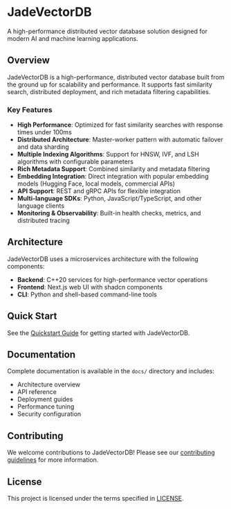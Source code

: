 # JadeVectorDB

A high-performance distributed vector database solution designed for modern AI and machine learning applications.

## Overview

JadeVectorDB is a high-performance, distributed vector database built from the ground up for scalability and performance. It supports fast similarity search, distributed deployment, and rich metadata filtering capabilities.

### Key Features

- **High Performance**: Optimized for fast similarity searches with response times under 100ms
- **Distributed Architecture**: Master-worker pattern with automatic failover and data sharding
- **Multiple Indexing Algorithms**: Support for HNSW, IVF, and LSH algorithms with configurable parameters
- **Rich Metadata Support**: Combined similarity and metadata filtering
- **Embedding Integration**: Direct integration with popular embedding models (Hugging Face, local models, commercial APIs)
- **API Support**: REST and gRPC APIs for flexible integration
- **Multi-language SDKs**: Python, JavaScript/TypeScript, and other language clients
- **Monitoring & Observability**: Built-in health checks, metrics, and distributed tracing

## Architecture

JadeVectorDB uses a microservices architecture with the following components:

- **Backend**: C++20 services for high-performance vector operations
- **Frontend**: Next.js web UI with shadcn components
- **CLI**: Python and shell-based command-line tools

## Quick Start

See the [Quickstart Guide](specs/002-check-if-we/quickstart.md) for getting started with JadeVectorDB.

## Documentation

Complete documentation is available in the `docs/` directory and includes:

- Architecture overview
- API reference
- Deployment guides
- Performance tuning
- Security configuration

## Contributing

We welcome contributions to JadeVectorDB! Please see our [contributing guidelines](CONTRIBUTING.md) for more information.

## License

This project is licensed under the terms specified in [LICENSE](LICENSE).